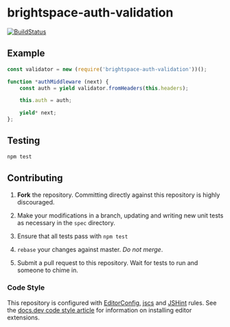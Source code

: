 # brightspace-auth-validation
[![BuildStatus](https://magnum.travis-ci.com/blee-d2l/node-auth-validation.svg?token=ayc5reQ1Z16PZREzv2eW&branch=master)](https://magnum.travis-ci.com/blee-d2l/node-auth-validation)

## Example

```js
const validator = new (require('brightspace-auth-validation'))();

function *authMiddleware (next) {
	const auth = yield validator.fromHeaders(this.headers);

	this.auth = auth;

	yield* next;
};
```

## Testing

```bash
npm test
```

## Contributing

1. **Fork** the repository. Committing directly against this repository is
   highly discouraged.

2. Make your modifications in a branch, updating and writing new unit tests
   as necessary in the `spec` directory.

3. Ensure that all tests pass with `npm test`

4. `rebase` your changes against master. *Do not merge*.

5. Submit a pull request to this repository. Wait for tests to run and someone
   to chime in.

### Code Style

This repository is configured with [EditorConfig][EditorConfig], [jscs][jscs]
and [JSHint][JSHint] rules. See the [docs.dev code style article][code style]
for information on installing editor extensions.

[EditorConfig]: http://editorconfig.org/
[jscs]: http://jscs.info/
[JSHint]: http://jshint.com/
[code style]: http://docs.dev.d2l/index.php/JavaScript_Code_Style_(Personal_Learning)
